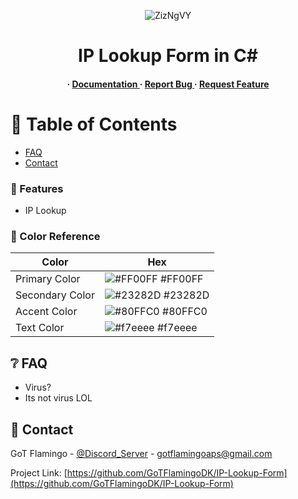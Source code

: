 <div align='center'>

![ZizNgVY](https://github.com/GoTFlamingoDK/IP-Lookup-Form/assets/166833368/eda6697f-4207-48a4-947e-5d6a4cc9d119)


<h1>IP Lookup Form in C#</h1>
<h4> <span> · </span> <a href="https://github.com/GoTFlamingoDK/IP-Lookup-Form/blob/master/README.md"> Documentation </a> <span> · </span> <a href="https://github.com/GoTFlamingoDK/IP-Lookup-Form/issues"> Report Bug </a> <span> · </span> <a href="https://github.com/GoTFlamingoDK/IP-Lookup-Form/issues"> Request Feature </a> </h4>


</div>

# :notebook_with_decorative_cover: Table of Contents
- [FAQ](#grey_question-faq)
- [Contact](#handshake-contact)


### :dart: Features
- IP Lookup


### :art: Color Reference
| Color | Hex |
| --------------- | ---------------------------------------------------------------- |
| Primary Color | ![#FF00FF](https://via.placeholder.com/10/FF00FF?text=+) #FF00FF |
| Secondary Color | ![#23282D](https://via.placeholder.com/10/23282D?text=+) #23282D |
| Accent Color | ![#80FFC0](https://via.placeholder.com/10/80FFC0?text=+) #80FFC0 |
| Text Color | ![#f7eeee](https://via.placeholder.com/10/f7eeee?text=+) #f7eeee |

## :grey_question: FAQ

- Virus?
- Its not virus LOL


## :handshake: Contact

GoT Flamingo - [@Discord_Server](https://discord.gg/ZWNrKp9YzM) - gotflamingoaps@gmail.com

Project Link: [https://github.com/GoTFlamingoDK/IP-Lookup-Form](https://github.com/GoTFlamingoDK/IP-Lookup-Form)
